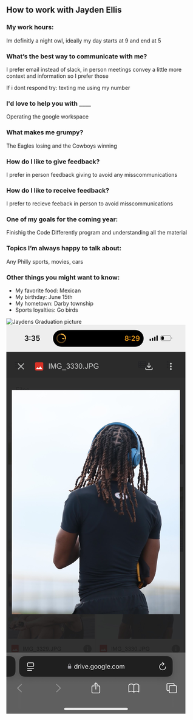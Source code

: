 ## How to work with Jayden Ellis

### My work hours:

Im definitly a night owl, ideally my day starts at 9 and end at 5

### What’s the best way to communicate with me?

 I prefer email instead of slack, in person meetings convey a little more context and information so I prefer those

If i dont respond try: texting me using my number

### I'd love to help you with ____

Operating the google workspace


### What makes me grumpy?

The Eagles losing and the Cowboys winning

### How do I like to give feedback?

I prefer in person feedback giving to avoid any misscommunications

### How do I like to receive feedback? 

I prefer to recieve feeback in person to avoid misscommunications


### One of my goals for the coming year:

Finishig the Code Differently program and understanding all the material

### Topics I’m always happy to talk about:

Any Philly sports, movies, cars

### Other things you might want to know:


* My favorite food: Mexican
* My birthday: June 15th
* My hometown: Darby township
* Sports loyalties: Go birds


![Jaydens Graduation picture](images/image.png)
![Jaydens Trck picture](images/IMG_3731.png)


